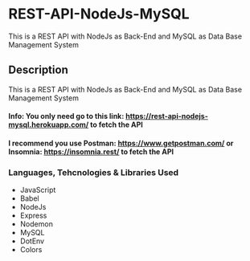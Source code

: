 # REST-API-NodeJs-MySQL
This is a REST API with NodeJs as Back-End and MySQL as Data Base Management System
## Description
This is a REST API with NodeJs as Back-End and MySQL as Data Base Management System

#### Info: You only need go to this link: https://rest-api-nodejs-mysql.herokuapp.com/ to fetch the API

#### I recommend you use Postman: https://www.getpostman.com/ or Insomnia: https://insomnia.rest/ to fetch the API

### Languages, Tehcnologies & Libraries Used
* JavaScript
* Babel
* NodeJs
* Express
* Nodemon
* MySQL
* DotEnv
* Colors
